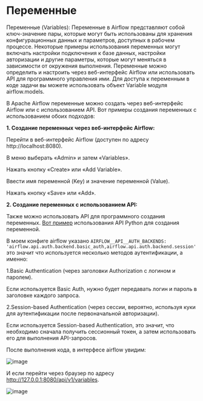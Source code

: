 # Переменные

Переменные (Variables): Переменные в Airflow представляют собой ключ-значение пары, которые могут быть использованы для хранения конфигурационных данных и параметров, доступных в рабочем процессе. Некоторые примеры использования переменных могут включать настройки подключения к базе данных, настройки авторизации и другие параметры, которые могут меняться в зависимости от окружения выполнения. Переменные можно определить и настроить через веб-интерфейс Airflow или использовать API для программного управления ими. Для доступа к переменным в коде задачи вы можете использовать объект Variable модуля airflow.models.

В Apache Airflow переменные можно создать через веб-интерфейс Airflow или с использованием API. Вот примеры создания переменных с использованием обоих подходов:

**1. Создание переменных через веб-интерфейс Airflow:**

Перейти в веб-интерфейс Airflow (доступен по адресу http://localhost:8080).

В меню выберать «Admin» и затем «Variables».

Нажать кнопку «Create» или «Add Variable».

Ввести имя переменной (Key) и значение переменной (Value).

Нажать кнопку «Save» или «Add».

**2. Создание переменных с использованием API:** 

Также можно использовать API для программного создания переменных. [Вот пример](https://github.com/erohin94/Data-Engineer/blob/main/Airflow/Variables%2C%20Connections%2C%20and%20XCom/main.py) использования API Python для создания переменной.

В моем конфиге airflow указано ```AIRFLOW__API__AUTH_BACKENDS: 'airflow.api.auth.backend.basic_auth,airflow.api.auth.backend.session'``` это значит что используется несколько методов аутентификации, а именно:

1.Basic Authentication (через заголовки Authorization с логином и паролем).
   
Если используется Basic Auth, нужно будет передавать логин и пароль в заголовке каждого запроса.

2.Session-based Authentication (через сессии, вероятно, используя куки для аутентификации после первоначальной авторизации).

Если используется Session-based Authentication, это значит, что необходимо сначала получить сессионный токен, а затем использовать его для выполнения API-запросов.

После выполнения кода, в интерфесе airflow увидим:

![image](https://github.com/user-attachments/assets/18942d4b-b3d8-45fc-9b17-96d467ced70c)

И если перейти через браузер по адресу http://127.0.0.1:8080/api/v1/variables.

![image](https://github.com/user-attachments/assets/30211898-cad8-40c2-afff-bf0ade86a165)


